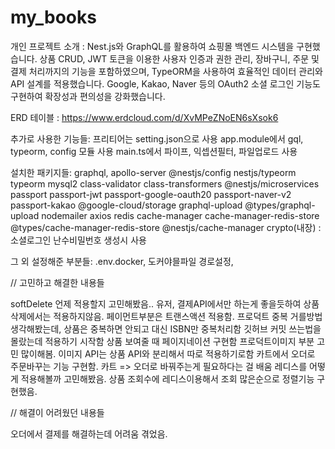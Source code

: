 # my_books

개인 프로젝트 소개 : Nest.js와 GraphQL를 활용하여 쇼핑몰 백엔드 시스템을 구현했습니다. 상품 CRUD, JWT 토큰을 이용한 사용자 인증과 권한 관리, 장바구니, 주문 및 결제 처리까지의 기능을 포함하였으며, TypeORM을 사용하여 효율적인 데이터 관리와 API 설계를 적용했습니다. Google, Kakao, Naver 등의 OAuth2 소셜 로그인 기능도 구현하여 확장성과 편의성을 강화했습니다.

ERD 테이블 : https://www.erdcloud.com/d/XvMPeZNoEN6sXsok6

추가로 사용한 기능들:
프리티어는 setting.json으로 사용
app.module에서 gql, typeorm, config 모듈 사용
main.ts에서 파이프, 익셉션필터, 파일업로드 사용

설치한 패키지들: graphql, apollo-server @nestjs/config nestjs/typeorm typeorm mysql2 class-validator class-transformers @nestjs/microservices
passport passport-jwt passport-google-oauth20 passport-naver-v2 passport-kakao
@google-cloud/storage graphql-upload @types/graphql-upload
nodemailer axios redis cache-manager cache-manager-redis-store @types/cache-manager-redis-store @nestjs/cache-manager
crypto(내장) : 소셜로그인 난수비밀번호 생성시 사용

그 외 설정해준 부분들: .env.docker, 도커야믈파일 경로설정,

// 고민하고 해결한 내용들

softDelete 언제 적용할지 고민해봤음.. 유저, 결제API에서만 하는게 좋을듯하여 상품 삭제에서는 적용하지않음.
페이먼트부분은 트랜스액션 적용함.
프로덕트 중복 거를방법 생각해봤는데, 상품은 중복하면 안되고 대신 ISBN만 중복처리함
깃허브 커밋 쓰는법을 몰랐는데 적용하기 시작함
상품 보여줄 때 페이지네이션 구현함
프로덕트이미지 부분 고민 많이해봄. 이미지 API는 상품 API와 분리해서 따로 적용하기로함
카트에서 오더로 주문바꾸는 기능 구현함. 카트 => 오더로 바꿔주는게 필요하다는 걸 배움
레디스를 어떻게 적용해볼까 고민해봤음. 상품 조회수에 레디스이용해서 조회 많은순으로 정렬기능 구현했음.

// 해결이 어려웠던 내용들

오더에서 결제를 해결하는데 어려움 겪었음.

